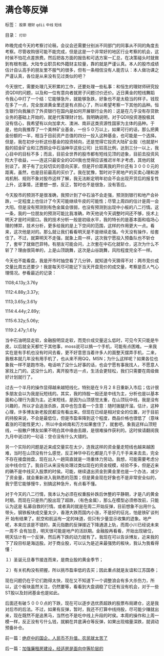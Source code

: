 # 满仓等反弹

标签： `股票` `理财` `qdii` `中线` `短线` 

目录： `打印`

昨晚完成今天的考察讨论稿，会议会还需要分别派不同部门的同事从不同的角度去考察。尽管收购很可能不能完成，但是这是一个非常好的地区行业考察的机会，这时侯不怕花点差旅费。然后把各方面的报告和可选方案一汇总，在决策碰头时就做到有根有据。大陆专业职员和外籍财主较量，靠的就是严谨认真。本人的股市成绩估计自认高手的朋友里不服气的很多，但有一条相信没有人能否认：本人做功课之严谨认真，各位是从来没有见过类似的吧？



今天很忙，需要处理几天积累的工作，还要处理一些私事：和恒生的理财师研究投资QDII的问题，以及和一位有意向者就房子问题讨价还价。近日黄金的短线舞蹈令我心中打了一个结：它能够急升，就能够急跌，好象也不是太稳当的样子。钱现在多了一点，完全放进黄金里还是有点担心了，所以希望考察一下其他的品种。恒生银行向我展示了外资银行在国内是如何开展银行业务的：这是在几乎没有存贷款业务的基础上开始的，就是代客理财计划。我明确说明，对于QDII投资港股极其没有信心，我希望有以向加拿大、澳洲、南非这类资源性国家为主体的品种。于是，他向我推荐了一个美林矿业基金，一份５０万以上，如果可行的话，那么把黄金份额的一半，相当于目前资产总值的四分一投入这种基金，也可能是一个选择。但是，我在初步分析这份基金的投资倾向，还是觉得它投资大陆矿业股（也就是H股的招金矿业和江西铜业中石油神华这些公司）比较高比例，达到三分一以上，我心目中的目标不多；而且，目前全世界的股市都有短线见顶的迹象，目前去投资风险大于收益，——连这只最安全的QDII我也觉得应该推迟半年才考虑，其他的就别谈了。房子有了比较切实的意向买家，但是开价距离我的开价还有３０００元的距离，虽然，也是目前最高的买价了。我在犹豫，暂时对于房地产的买卖心理和游戏机制、规则不象对股市这样了解，我无法断定明年初会不会出现开贷后的报复性上升，这事情，还要想一想，反正，暂时也不是很急，没有答应。



今天股市的预测不是很准确，我预计到了中石油不会走强，预测到银行和地产会补跌，一定程度上也估计了今天可能继续牛皮的可能性；尽管上周四的估计是周一会大阳。但是没有预测到有色金属会很弱，也没有预测到出现中小板的八二行情。这一条，我的一位朋友的预测可能比我准确，昨天他说今天调整时间还不够，技术上明天才是时间窗口。我的技术分析一般是初级水平，我的特长的是基本面和临场心理的博羿，技术分析，更多给我的是上下空间的范围，这样的作用更大一点。看来，这次他是对的。那么就让我们看看明天是不是继续走强。今天没有操作，给套住了。不过，就算明天不走强，就象上周一样，这次我宁愿投入预备队也不斩仓了，套牢了就做巴菲特。有朋友可能会问，上次套在中石化就斩仓，这次为什么不斩了？理由很简单的，上是山顶跳舞，这次是山谷跳舞，风险程度完全不一样。



今天也不能看盘，我是开市时抽空看了几分钟，就知道今天猜得不对：两市竞价成交量比周五还要少！我是每天尽可能记下当天开盘竞价的成交量，考察是否人气心理情况。参看最近的记录：

1108;4.13y;3.76y

1112:4.88y;3.37y;

1113;3.65y;3.61y

1114:4.44y;2.89y;

1115:6.32y;5.06y;

1119:2.47y;1.61y

当中石油明显走软，金融股明显走软，而竞价成交量这么低时，可见今天只能是牛皮。以后就全天都忙于其他事，moss说可以搞一个手机，可能有点困难。一来我实在是有手机也没有时间去看，更不好意思当着许多人的面整天摆弄手机，二来，我根本就几年没有用手机了，也从来不用QQ，MSN；为什么这样呢？如果各位也象我一样不是跑市场，电话响了没什么好事的话，也会宁愿有事我找人，不愿意人家找上门的。这没什么的，离开股市远一点，生活会更轻松，我们只需要在周级做好计划就行了。



过去一个半月的操作显得越来越短线化，特别是在９月２８日重新入市后；估计很多朋友会以为我是玩短线的。其实，我的持股一般还是中线为主，分析也是以基本面和心理行为面为主。近来短线，是因为山顶感觉太重，在山顶玩中线，我是没有兴趣的，所以才会追涨杀跌，其中也包含着一个含意：随时拨腿开溜。估计，这种心理，许多博友新老股民都没有看出来。但现在已经是相对安全的位置，对于目前的持股来说，不会是最低位，但是市盈率降到这个程度，商品价格也很低了（意味着涨的可能性更大），所以中金岭南和万方如果套住了，就套吧。象我这样山顶短线，一般散户博友如果不明白其中缘由去跟，是很难操作获利的。这时侯请翻阅我九月中说过的一句话：空仓没有什么大错的。



另一个实际的问题是近来成交量实在太少，连我这样的资金量走短线也越来越困难，当时在山顶没有什么感觉，反正神华中石化都是几千手几千手来来去去，完全不存在接盘抛盘，现在出入一趟简直就是一场重体力劳动。我想，可能需要考虑分出中线仓位了。我自已从来没有处理过类似现在的资金规模，经验不多，但是近来的确不是中线买入股票的时侯。可能，继续退出资金到黄金里也是一个办法，减少了资金量，就会重新进入我熟悉的范围；但是黄金现在好象也不是非常安全似的，我宁愿它能够慢牛，别搞这种急升，有点看不懂。



对于今天的八二行情，我本认为必须在权重股补跌后休整的平静期，才是八的黄金时期。而现在只是热门股出现了超跌，（有色金属），那么在模型必须修改前，只能认为这是
私募自救的行情。或者真的就是在周二开始反弹，目前想象不出用什么带头，钢铁板块成交量太少，香港大跌而国内小涨，不是好的征兆，怕是铁矿谈判开
始有结果了。航空和航运有一定的味道，但只有少量显示收集的迹象。地产呢，本来应该是不错的，美元指数的反弹接近下降通道上轨，而周小川已经说未来一周不
会有加息，明天很可能是地产的活跃期。金融股再看看，开始出现破位，明天估计有一个反弹，然后再下跌的动力就有了。我现在可以告诉博友，近来我的下了段目标是海运股。对于商业股，可以认为是近来最强势的板块，我认为我看得懂：

１）圣诞元旦春节接连而来，是商业股的黄金季节；

２）有关机构没有把握，所以挑市盈率低的去买；因此重点就是友谊和江苏国泰；

现在问题仍在于它们跑得太快，现在又不知道下一个调整浪会有多大杀伤力，所以，这个板块虽然关注，仍然要等，看看到大盘调稳了它还有没有机会，对于一些ST股以及封闭基金也是如此。



后面还有破５０００点的下跌，现在可以逐步选优质超跌的股票布局建仓，这是我对后市的后法。不过，如果有反弹，暂时，我还不打算中线持股，尽可能少赚就出来，现在既然不是追黑马，当然也不是吃中线上升段的时侯。本周的操作和上周一模一样，反正没有亏什么钱，就躺在井底满仓等反弹，如果出现缩量深跌，就调动预备补仓。















前一篇：[绝症中的国企，人民币不升值，农民就太苦了](../../../2007/11/18/绝症中的国企，人民币不升值，农民就太苦了.md)

后一篇：[加强廉租房建设，经适房是面向中等阶层的](../../../2007/11/20/加强廉租房建设，经适房是面向中等阶层的.md)